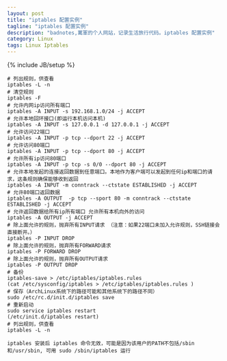 ```yaml
---
layout: post
title: "iptables 配置实例"
tagline: "iptables 配置实例"
description: "badnotes,萬軍的个人网站，记录生活旅行代码。iptables 配置实例"
category: Linux
tags: Linux Iptables
---
```

{% include JB/setup %}


	# 列出规则，供查看
	iptables -L -n 
	# 清空规则
	iptables -F 
	# 允许内网ip访问所有端口
	iptables -A INPUT -s 192.168.1.0/24 -j ACCEPT 
	# 允许本地回环接口(即运行本机访问本机)
	iptables -A INPUT -s 127.0.0.1 -d 127.0.0.1 -j ACCEPT 
	# 允许访问22端口
	iptables -A INPUT -p tcp --dport 22 -j ACCEPT 
	# 允许访问80端口
	iptables -A INPUT -p tcp --dport 80 -j ACCEPT 
	# 允许所有ip访问80端口
	iptables -A INPUT -p tcp -s 0/0 --dport 80 -j ACCEPT 
	# 允许本地发起的连接返回数据到任意端口。本地作为客户端可以发起到任何ip和端口的请求，这条规则确保能够收到返回
	iptables -A INPUT -m conntrack --ctstate ESTABLISHED -j ACCEPT 
	# 允许80端口返回数据
	iptables -A OUTPUT  -p tcp --sport 80 -m conntrack --ctstate ESTABLISHED -j ACCEPT 
	# 允许返回数据给所有ip所有端口 允许所有本机向外的访问
	iptables -A OUTPUT -j ACCEPT 
	# 除上面允许的规则，抛弃所有INPUT请求 （注意：如果22端口未加入允许规则，SSH链接会直接断开。）
	iptables -P INPUT DROP 
	# 除上面允许的规则，抛弃所有FORWARD请求
	iptables -P FORWARD DROP 
	# 除上面允许的规则，抛弃所有OUTPUT请求
	iptables -P OUTPUT DROP 
	# 备份
	iptables-save > /etc/iptables/iptables.rules 
	(cat /etc/sysconfig/iptables > /etc/iptables/iptables.rules )
	# 保存（ArchLinux系统下的路径可能和其他系统下的路径不同）
	sudo /etc/rc.d/init.d/iptables save
	# 重新启动
	sudo service iptables restart
	(/etc/init.d/iptables restart)
	# 列出规则，供查看
	iptables -L -n 

	iptables 安装后 iptables 命令无效，可能是因为该用户的PATH不包括/sbin和/usr/sbin, 可用 sudo /sbin/iptables 运行